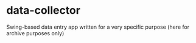 data-collector
==============

Swing-based data entry app written for a very specific purpose (here for archive purposes only)